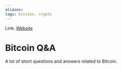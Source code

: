 ```yaml
---
aliases:
tags: bitcoin, crypto
---
```

Link: [Website](https://www.buybitcoinworldwide.com/how-many-bitcoins-are-there/)

# Bitcoin Q&A
A lot of short questions and answers related to Bitcoin.